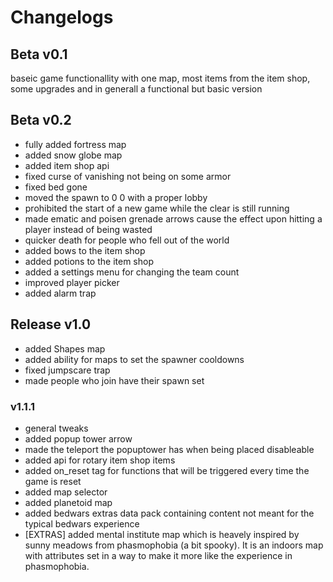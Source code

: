 # Changelogs

## Beta v0.1
baseic game functionallity with one map, most items from the item shop, some upgrades and in generall a functional but basic version

## Beta v0.2
- fully added fortress map
- added snow globe map
- added item shop api
- fixed curse of vanishing not being on some armor
- fixed bed gone
- moved the spawn to 0 0 with a proper lobby
- prohibited the start of a new game while the clear is still running
- made ematic and poisen grenade arrows cause the effect upon hitting a player instead of being wasted
- quicker death for people who fell out of the world
- added bows to the item shop
- added potions to the item shop
- added a settings menu for changing the team count
- improved player picker
- added alarm trap

## Release v1.0
- added Shapes map
- added ability for maps to set the spawner cooldowns
- fixed jumpscare trap
- made people who join have their spawn set

### v1.1.1
- general tweaks
- added popup tower arrow
- made the teleport the popuptower has when being placed disableable
- added api for rotary item shop items
- added on_reset tag for functions that will be triggered every time the game is reset
- added map selector
- added planetoid map
- added bedwars extras data pack containing content not meant for the typical bedwars experience
- [EXTRAS] added mental institute map which is heavely inspired by sunny meadows from phasmophobia (a bit spooky). It is an indoors map with attributes set in a way to make it more like the experience in phasmophobia.